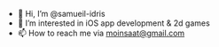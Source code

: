 - 👋 Hi, I’m @samueil-idris
- 👀 I’m interested in iOS app development & 2d games
- 📫 How to reach me via moinsaat@gmail.com

<!---
samueil-idris/samueil-idris is a ✨ special ✨ repository because its `README.md` (this file) appears on your GitHub profile.
You can click the Preview link to take a look at your changes.
--->
